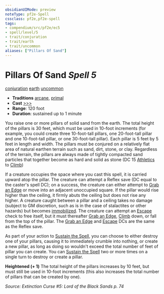 ```yaml
---
obsidianUIMode: preview
noteType: pf2e-Spell
cssclass: pf2e,pf2e-spell
tags:
- compendium/src/pf2e/ec5
- spell/level/5
- trait/conjuration
- trait/earth
- trait/uncommon
aliases: ["Pillars Of Sand"]
---
```

# Pillars Of Sand *Spell 5*   
[conjuration](rules/traits/conjuration.md "Conjuration School Trait")  [earth](rules/traits/earth.md "Earth Energy & Element Trait")  [uncommon](rules/traits/uncommon.md "Uncommon Rarity Trait")  

- **Traditions** [arcane](rules/traits/arcane.md "Arcane Tradition Trait"), [primal](rules/traits/primal.md "Primal Tradition Trait")
- **Cast** [>>>](rules/core-rulebook/chapter-9-playing-the-game.md#Actions "Three-Action") 
- **Range**: 120 foot
- **Duration**: sustained up to 1 minute

You raise one or more pillars of solid sand from the earth. The total height of the pillars is 30 feet, which must be used in 10-foot increments (for example, you could create three 10-foot-tall pillars, one 20-foot-tall pillar and one 10-foot-tall pillar, or one 30-foot-tall pillar). Each pillar is 5 feet by 5 feet in length and width. The pillars must be conjured on a relatively flat area of natural earthen terrain such as sand, dirt, stone, or clay. Regardless of the terrain, the pillars are always made of tightly compacted sand particles that together become as hard and solid as stone (DC 15 [Athletics](compendium/skills.md#Athletics) to [Climb](rules/actions/climb.md))

If a creature occupies the space where you cast this spell, it is carried upward atop the pillar. The creature can attempt a Reflex save (DC equal to the caster's spell DC); on a success, the creature can either attempt to [Grab an Edge](rules/actions/grab-an-edge.md) or move into an adjacent unoccupied square. If the pillar would rise higher than the ceiling, it firmly abuts the ceiling but does not rise any higher. A creature caught between a pillar and a ceiling takes no damage (subject to GM discretion, such as is in the case of stalactites or other hazards) but becomes [immobilized](rules/conditions.md#Immobilized). The creature can attempt an [Escape](rules/actions/escape.md) check to free itself, but it must thereafter [Grab an Edge](rules/actions/grab-an-edge.md), [Climb](rules/actions/climb.md) down, or fall from the top of the pillar. The [Grab an Edge](rules/actions/grab-an-edge.md) and [Escape](rules/actions/escape.md) DCs are the same as the Reflex save.

As part of your action to [Sustain the Spell](rules/actions/sustain-a-spell.md), you can choose to either destroy one of your pillars, causing it to immediately crumble into nothing, or create a new pillar, as long as doing so wouldn't exceed the total number of feet of pillar you can create. You can [Sustain the Spell](rules/actions/sustain-a-spell.md) two or more times on a single turn to destroy or create a pillar.

**Heightened (+ 1)** The total height of the pillars increases by 10 feet, but must still be used in 10-foot increments (this also increases the total number of pillars that can be created by one).

*Source: Extinction Curse #5: Lord of the Black Sands p. 74*